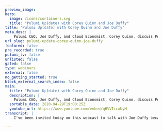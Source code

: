 ```yaml
---
preview_image:
hero:
  image: /icons/containers.svg
  title: "Pulumi Up(date) with Corey Quinn and Joe Duffy"
title: "Pulumi Up(date) with Corey Quinn and Joe Duffy"
meta_desc: |
    Pulumi CEO, Joe Duffy, and Cloud Economist, Corey Quinn, discuss Pulumi's new superpowers.
url_slug: pulumi-update-corey-quinn-joe-duffy
featured: false
pre_recorded: true
pulumi_tv: false
unlisted: false
gated: false
type: webinars
external: false
no_getting_started: true
block_external_search_index: false
main:
  title: "Pulumi Up(date) with Corey Quinn and Joe Duffy"
  description: |
    Pulumi CEO, Joe Duffy, and Cloud Economist, Corey Quinn, discuss Pulumi's new superpowers.  To learn more go to https://pulumi.com/superpowers  The examples are in Python but Pulumi makes it easy to stand up infrastructure in your favorite programming languages including Python, Node.js, Go, and .NET - saving time over legacy tools like CloudFormation and Hashicorp Terraform. Pulumi gives DevOps, SRE, app developers, and Cloud Engineers the easiest way to define, provision, and manage resources on any cloud including AWS, Azure, Google Cloud, and Kubernetes.  Get Started https://www.pulumi.com/start
  sortable_date: 2020-04-29T19:08:25Z
  youtube_url: https://www.youtube.com/embed/qHVVIicxUyM
transcript: |
    I've been invited today on this webcast to talk with Joe Duffy because apparently, literally everyone else said no. And he really had to scrape the bottom of the barrel. Joe, thanks for inviting me here. I am certain you'll regret it by the end of this recording. So who are you? And what does a Pulumi do? Yeah, thanks Corey. I appreciate you doing it. Even if I did have to scrape the bottom of the barrel, I'm sure it's gonna be a lot of fun. Um Yeah. So my name's Joe, um founder of a company called Pulumi uh in an open source project. I think that's probably the most interesting part here. Um And Pulumi is uh infrastructures code uh platform that allows you to provision cloud infrastructure using your favorite languages. So whether that's Python or javascript or C# or go uh much like many other infrastructures code tools, you basically, you know, declare what infrastructure you'd like and then the Pulumi engine goes and makes it happen and we support lots of different clouds, Aws, Azure, GCP Cooper and about three dozen others. So great for infrastructure teams, great for developers too. And interestingly, you're apparently having a bit of a launch of a new version that comes out, which I'm sure is interesting and useful to someone out there. But the reason I'm here is mostly to give you grief about what appears to be a platypus as your mascot. Indeed. In fact, we're taking the platypus to a whole nother level as part of this launch. So it would seem historically, the, the historically, the platypus mascot that you had was an eight bit rendered image which was great and all now that I see the thing in full relief, I understand why there was only an eight bit image of him because he looks sad and depressed and awful. And if we look at his face, we understand that he knows that too. Hm. I have to disagree there. I mean, look at this guy, he's about to take off, you know, after running Pulumi up, he's gonna be soaring through the air happy going to new heights that he's never been to before, but he's not there yet. Look at him. He looks like he's the mascot for social distancing. We're just getting started day one. That's the look of someone in the middle of being broken up with by their own parrots. It's just, it's a strange, sad looking platypus. It's actually funny how we end up with a platypus. Um, we actually had a friend of the, of family basically sketch out a platypus and that's what led to the eight pit. Uh and we kind of didn't really use the much in our original marketing. Uh But then the team, it was like a team mutiny. The team loved the platypus so much. They started creating mugs and posters and it's like literally a 6 ft wide platypus on the wall at the office. And so we decided to run with it and have a little bit of fun for the 20 release. Yeah, I think it's clear looking at the two of the platypuses side by side that only one of them would be the main character in a movie about his own life. But I'll let viewers decide which one is, which sounds, sounds like a plan. Yes. But enough of talking about your boneless platypus that we've got at the moment, let's talk a little bit more about the reason people are actually looking to this rather than watching me trade cheap shots with you about logos. What is Pulumi? Yeah. So Pulumi, you know, really is that open source infrastructures code platform? You know, we started Pulumi um you know, launched the open source about a year and a half ago, uh a little bit longer than that. And, you know, good communities growing has been growing significantly since then. We're seeing a lot of success in teams that really wanna both their infrastructure teams to have sort of a huge step up, but then also kind of help their developers do more cloud infrastructure as part of their application architecture. We're finding increasingly, you know, especially with new servers capabilities, you know, uh redshift and Aurora, a lot of the hosted services really, the closer you can bring that to the application development life cycle, the more the applications can actually use them in a first class way rather than having, you know, LAMBDAS sort of configured with the over there. And then, you know, you write your javascript over here, you can just stay within the confines of, of your favorite language. Um And so the 20 release is really taking that same original vision of Pulumi and taking it, you know, a lot further to tackle some new challenges, especially around things like policies, code, uh testing your infrastructure, you know, adding a lot of new features as part of this release since I started my career as a systems administrator. I'm grumpy and skeptical about anything that vaguely looks new. And so I've started to pay more attention to Pulumi in the past few months because there's been a point that's been reached where? Oh, an infrastructure is code answer? Great. Oh, good. I've never seen one of those before. Tell me another one, but now I'm starting to see that there's a key indicator that is popping up, namely, I'll talk about something I'm working on and some Rando will respond with, have you tried Pulumi? Well, this, this thing like that happen all the time, the key distinction here is that said Brando doesn't work for Pulumi. This is a member of the community advocating for it, which means, OK, this is not something that is just a one company project anymore. There really is a community. So it's time for me to dive in and start taking a deeper look. Yeah, that's great to hear. I mean, honestly, last year was huge, a huge year. I mean, we're still new, right? We started a year and a half ago. But, you know, last year, I actually personally went to about a dozen DEV stage conferences uh just to really connect with infrastructure and operations practitioners and, and talk to folks and honestly, the reception exceeded my expectations, you know, because we started with the programming language, it's obvious that developers would like it, right, because they get to use their existing tool kit and it's not just language, it's their editors, their test frameworks. What I didn't expect is that it would resonate so much with folks in the DEV ops community where actually a lot of folks have had experience with Ruby. Thanks to Chef Puppet, you know, Python with Salt stack and answerable and, and uh Bodo scripting. So actually, and that's why we're all so angry all the time. Right. Right. But like we've kind of almost taken a step backwards in, in a sense because we used to use these languages and, you know, there's some challenges that we ran into but then we kind of reverted all the way back to Yam and, and domain specific languages, which now we're sort of recreating the wheel there. And so actually just using a language and that the, the key is that we're taking languages, but we're actually still declared of infrastructures code at the heart of the system. And that's a really key distinction. So when you say infrastructure is code, that's meant an awful lot of things at different times. When we look historically back at the things you just mentioned, uh Puppet, where I was a corporate trainer, Salt, which I wrote part of Chef answerable, et cetera. They all were aimed more or less at provisioning systems. Once they were spun up, build the box, we care about how then go ahead and build something on top of that and we can provision those things with our tooling. You're talking almost a step beyond that. If I'm not mistaken where it's, you're gonna help provision the instance or the box. In other words, now that we're in a time of cloud, you're integrating with that cloud provider and moving beyond just what's inside of the instance of the container and now out to actually provisioning those resources natively. That's exactly right. Um So, you know, if you want an Eks cluster, you know how, how, how do you ensure that you've configured the, the VPC that the EKS cluster is gonna live in, make sure all the public private subnets are set up correctly. Uh ancillary services, like if you're gonna use route 53 for your DNS, you know, instead of having your own sort of DNS controller inside your EK SS cluster cloud watch, you wanna set up some metrics and dashboards and alerts, maybe you've got some hosted data stores because frankly, it'd be, you know, a glutton for pain if you really want to manage a persistent data store versus just using, you know, within your cluster versus just using R DS. And so the idea that you can really declare all of this infrastructure using a flexible language. So you know, if you, if you want to say, hey, for each availability zone in this region, do something you can do that, you've got the full, you know, power of language um and that, but it, but it's still infrastructures codes. So now you, you set up that blueprint and now you say, OK, I'm gonna set up my test version of this infrastructure, maybe I'm gonna stand up a few production, you know, clusters, maybe I'm gonna put one in Europe and it's gonna be slightly different because it's GDPR or something and you know, requires slightly different infrastructure. And so we really allow you to kind of like define that infrastructure and then stand it up anywhere. You've got to provision it the way that I view the evolution of spinning up cloud resources in AWS. For example, I view there being four stages of maturity. Uh, stage one where you click around on the console. Uh, stage two, where you're using cloud formation because that's what we're told we're supposed to do and it's awful, but we use it anyway. Stage three people evolve beyond that into terraform or one of its competitors in that space. And stage four, the ultimate stage where you descended and that's, we're using the AWS console and lying to people about it. So, on those four stages, where do you tend to see this being the natural point of adoption? Yeah, it tends to be in that shift to realizing you need an automated tool for provisioning, realizing you, you actually do want to, you know, maybe you pointed and clicked and, but you accidentally deleted something or may, maybe you've been doing this for a while and now you have to scale up your infrastructure and you realize, ok, I, I need some rigorous way of manage my infrastructure and usually it's at some level of complexity, uh, as well. Um, like, you know, may maybe you can get by with little scripts, you know, when you're just doing, you know, a few V MS and a, a network. But now, now you throw in lots of hosted services which frankly Aws makes it really easy to do because you've got, you know, I think, I don't know, we're over 200 different services in Aws, but if not, we're certainly close and then there's a lot of fine grained pieces to manage and for that code is really, really great. The other transition is really, we see developers increasingly having to do infrastructure as part of their job. You know, like if you're a startup today starting and you're building your business on Aws or, or Asher or another club, you don't want to say, oh, I've got my infrastructure team over there and my developers over there and oh, you guys interact with ticketing in between or something, you want the team to be able to work together uh at a high velocity and, and that's the other transition where we see this is a great, you know, tool to review. This is not just an AWS specific tool. This works with a variety of excellent leading infrastructure providers and a handful of crappy ones too. Correct. Yes. So definitely we support uh lots of different cloud providers, uh all the major ones. Um as you see here, you know, we got pune support as well in a, in a first class way. So you can really, you know, the funny thing is, you know, standing up an EKS cluster is my example earlier, actually requires doing a lot of A BS stuff, a lot of, you know, Cober netti stuff and the same is kind of true of A KS and GKE. So we support all those and then we support a lot of other infrastructure providers. So if you want to do like data dog in your, you know, ad BS uh set up, you know, today, if you're not using a tool like Pulumi, you kind of have to mash together lots of different tools to get them to work together. Whereas with Pulumi, you can do that all in one program, it manages the dependencies between them. Uh And so it's, you know, one tool chain, one workflow, one approach to doing it rather than n approaches that you're gluing together with bash groups. And this is not when you, one thing you've also said is that this supports multiple programming languages is I've seen a lot of different systems say that is this a story where there's one blessed language that we really imagine everyone's going to be using and then a bunch of also rans or is there legitimate first class citizen support for a wide variety of these? Yeah. So that's actually a major focus for 20 actually was making sure all of the languages are on equal footing. Um You know, we, we launched with a very no Js heavy um approach and that was, you know, really, it took a while for us to be able to tame having multiple languages. You know, we built it basically the core of the system is shared. So it's written and go and so the, the Pulumi engine itself is shared between all these languages. But, you know, we had, we had a fair bit of work to do to get them all at parody and make sure they have all, all, all the examples and documentation and, and the same features across the board. So with 20, we're actually happy to say they're all kind of on equal footing with each other, which is really important because I mentioned, you know, for infrastructure teams, Python is a very popular choice for node teams are. So for developers, you know, node tends to be a pretty popular choice, but each one is idiomatic in its own kind of way. Um One of our customers, you know, uh uses go to embed inside of a larger system because they're already programming and go and they needed infrastructure as code as part of that system. And so go is a natural choice. So each one is a little bit different. I think the other point that I like to make is that you get the whole tool, tooling ecosystem around it. So it's not just the language, it's if you're using linters or test frameworks or package managers to share infrastructure blueprints, you can just use the ones that are native to that language, which is pretty powerful. I do notice that you hit most of the languages that people are actually going to use in the real world. Except one glaring exception, my personal favorite and that is crappy bash. Is that on your road map anywhere that people can now integrate Pulumi into terrible shell scripts or is that generally not considered a best practice? You know, we've, we've looked into this. Um It's, it's nothing else I won't say never. Um But it's definitely possible. Uh We actually have had interest in Power show which is more of a object oriented scripting language. So it's a little bit more of a natural fit. Um But, but we'll see we object oriented shell scripting at some point, you get the distinct impression someone has lost the plot somewhere. I uh I used to work at Microsoft, so I'm gonna have to say no comment on that one. Understood. I will keep my nasty comments on that to myself, but I tend to be a visual person. Can you show me what this looks like here in the real world? Absolutely. So why don't I jump into some code? I'll, I'll actually show you an example that I just referenced, you know, actually setting up a virtual private cloud in Amazon and setting up public private subnets. I think it'll be fun and we'll do it in Python. Excellent. And I will exercise a skill that I need to get better at which is shutting up. All right, let's dive in and see some infrastructures code in action. Uh Today we're gonna be using Python. I've already set up a empty project using the Pulumi new command. I'm currently in the main dot pi file, which is where we're going to define all the resources, although we could set up any Python project structure, but today, we'll be keeping it simple. I've already imported the Pulumi name space here, which defines the core plume object model. But today, we'll be doing an AWS VPC. So we'll start by importing the EC2 module from the Plume AWS package. We can see that all of the different services in Amazon are available here and now to define our resources, we'll just simply start declaring objects in standard Python syntax. So we'll declare our VPC here. We give the VPC a name and then we'll start defining some of its properties. So we'll start with the second block, give it a standard range. We will enable DNS support as well as DNS hostings. And this is a pretty basic, simple VPC, but we'll keep it simple notice that I was getting statement completion. I'm getting interactive documentation uh including often links to the A O stocks themselves. If I miss type something, uh I'm gonna get an error and it's gonna tell me, you know, hey, uh this was not the, not a recognized keyword. Um And we'll offer, you know, suggestions for how to fix this. Um But we've got the basic VPC here defined. Uh And what I'll do next is export the resulting ID from the VPC. Um exporting. It just makes it easy to access, you can consume this from other projects, you can um easily script against it. It will show you show you the output in the console. Um But next, what we'll do is we'll, we've already got a stack set up here. Now, a stack is just an instance of my project right now. I just have a DEV stack. I can easily create, you know, many different stacks. Each stack has its own configuration. So for this one, I'm gonna set the A S region to us west too. Uh And that will basically control where the stack gets deployed to. And then next, I just run the for me up command. So pulling me up is going to evaluate my project. Um figure out the resources that would be created. Uh So in this case, it's just saying, hey, I'm going to create an Amazon B PC, all Pulumi stacks get the synthetic uh stack object as well. And note that it's asking us if we want to do this update, we can run this is called a preview. We can run this independently of an update if we want to serialize the output to a plan file. For example, um You can also select details, notice it wasn't showing us the properties. But if we want to see the full details of this object, we can, we can say details and indeed, we'll see a lot of the properties that we have set in our project show up here. Um But for now, we're gonna say yes, go ahead and do the update and it happened very quickly. So we've got, you know, uh an update here. Um notice that we'll see that the updates are printing uh URL at the end. That's because we're using the Pulumi for state management. So if I click that link, it brings me to a page that shows me all of the details of my, my um deployments. I can see the resource here with a link to the AWS console. Um I can see the full, you know, history, there's only been one update. Uh And then I've got organizations. So if I want to look at, you know, the full set of projects that I've got, um I can go, you know, take a look at that. Um I can elect to use offline state storage if I prefer, but this is often the easiest way to go. Uh Unfortunately, I've forgotten to tag my VPC. So let's go and see what it looks like to modify a resource. Turns out I can just go edit my project and pretend I have the tags in the first place and I'll save my file and then we go down and simply run Pulumi up again and it will rerun the pro the project and notice that it's telling us the tags have changed and so it's going to update the VPC in place. Um Notice it did a diff between the current state and the new desired state. I can click details to again, see, you know, the details. This project called PLU 2020. You get the stack name DEV. So this is nice. It's automatically, you know, using the correct tags. I can say yes. Very quickly. It will go ahead and patch the VPC by adding the tags. So that's great. Um We've got a VPC up and running uh with tags. I'd love that. You did your demo that way because it is the closest thing I've seen to reality on a demo stage in years specifically. Oh, I built this thing, but I forgot to tag it spoiler. No one remembers to tag things the first time. So a thanks for building tagging support in and B thanks for not having the approach of, oh, you forgot to tag, tear it all down and start again, which was frustrating in almost every other system I've ever worked with. Yeah, I'll, I'll say, you know, tagging is, is super important and, and it is so easy to forget to tag your resources and, and so we wanted to make that easy and it's such a basic scenario, but it's so important. Um And so I picked that because we actually see that sort of thing in reality all the time. So this is terrific from a story of being able to build and provision infrastructure. But is that where it more or less stops? Is there something beyond that? Because the problem is, is that this almost ties into a snarky thing? I saw on Twitter the other day where since versioning is so terrible, we're gonna get rid of it entirely. You've got one shot to get something out. You'd better get it right. And, oh my God, is that compelling on one hand on the other? Here in reality, it never works that way. Yes. So that's really the theme of the 20 release is going beyond that basic provisioning scenario that we focus on nailing for Pulumi 10 which we shipped in September last year. Uh And really going beyond that to solve for some of the adjacent challenges that we're seeing with end users and customers that we're working with. And so we're calling those superpowers, which that's not just, you know, cheesy marketing speak that actually came from the community. We're seeing the community really saying, hey Pulumi gives me superpowers allows me to do things that I couldn't do before. And so we figured, you know, have a little fun with it and, and run with that theme. And so we kind of boil those down into these five areas where I'll walk through them just very quickly, you know, architecture. We're seeing actually a lot of folks that go beyond just the basic building blocks. I think the great thing about the cloud is you got all these building blocks you can assemble. I think the daunting thing is there are so many ways you can assemble them and so many ways to get it wrong. So really allowing people to use the facilities of languages like abstraction and packages to reuse and share best practices. That's that's key. So architecture is one area uh provisioning kind of already covered that. That's our bread and butter. You know, we've done that from day one, we've done, we've done a lot of work to improve the foundation there. Uh a lot of performance work, getting all the languages on the same level with one another, adding more providers. We now, you know, to the previous slide, you know, we've got over three dozen providers now. Um, testing has actually been a lot more popular than I expected. I'll be honest. Um I think we gave people a language who's testing these days. That sounds like something people talk about. But don't actually do. You're telling me you're seeing people do it for real? Yes, actually, uh kind of surprisingly because I, that's been my experience too. But I think you give people a programming language, you give them their favorite editor and they kind of assume, oh, this means I can test things. And so that is a safe assumption you can. And we've done a lot of work to help people with mocking their infrastructure during testing and more advanced things like ephemeral environment testing and even like fuzz testing. You know, what, what happens if a whole availability zone goes out? What does my application do or what if a whole node pool in my COTIS cluster dies, you know, does everything respond correctly. So we're seeing some really cool things there that end users are, are doing. Uh next area is policies code which will show in, in just a minute. I think that's, that's really exciting feature. We've done a lot of work there with some pretty major, you know, um customers there to make sure that governance of your infrastructure is part of how you're actually deploying and managing your infrastructure. And that can be all the way from security policies to compliance to cost management. Uh We've got some cool demos where, you know, you can dynamically query the EC2 pricing list and use that to enforce some sort of cost policies. Uh So that's been a big focus to implement something that interacts with that. Terrible api Yes, but the nice thing is you can do it once stick it in a package because it's a program language and then share it. And so we're, this is all open source by the way. So we're really hoping that there's a community that, that kind of bootstraps around sharing and reusing policies, which is pretty exciting. Um And the final area that I'll note here is delivery where, you know, we're seeing a lot of folks doing continuous delivery. You know, we have a great cli you can run it on your desktop, but really where a lot of folks want to end up in production is where they're doing continuous delivery, both of applications and infrastructure. It turns out these things kind of blend together, like especially if you're adopting containers, you're almost certainly building and publishing to a private ECR registry is part of your deployment pipeline and that requires managing infrastructure and then you need to go bump the ECs task references to the latest version. So we, we've done a lot of work to help and we've integrated with over a dozen different C I CD uh systems uh to help do that. Yeah, the only thing I would want to see added to this list would be one more step, which is once I've deployed a new technology, I'd like Pulumi to automatically add it to my resume because that's the reason I make technology selection. Let's not kid ourselves, we can do that. In fact, I don't know, we might actually have a linkedin uh provider at this stage. So we, well, that would be more than I thought linkedin's horrifying API would support. It seems like Microsoft bought it. They were super excited to sit on it for 15 years and do absolutely nothing with it, but I digress in a different direction there. OK. You talk about these things being superpowers and I'm gonna treat that with the same level of suspension of disbelief that I did in middle school. When a fellow sixth grader would tell me that he had superpowers. Extraordinary claims, require extraordinary proof. Can you demo one of them. Of course, I'd be happy to and, or is this one of those you can fly but don't feel like it right now moments. Oh, no, no, we, we can fly. We're gonna, we're gonna fly and in fact, this will tie into the last demo. So let's jump in. We're gonna see how to use policies code to make sure we don't make those same tagging mistakes over and over again. Wonderful. Ok. Now, let's go beyond the basics. That was a pretty simple VPC example. Uh It was nice that we could really understand what was going on, but a real B PC has a lot of different component parts to it. And so I've got this project here already that basically takes the same VPC, we just to find and augments it with some additional services. So DH CP options, an internet gateway, a route table um for public subnets, um a route and then we're actually gonna basically do something that is pretty nice to be able to do this in code. We're actually gonna loop over all the availability zones and then for each one, we're gonna create a public subnet and optionally private subnets. Uh if it's been configured to do so uh with a NAT gateway and, you know, pro protected knack subnets and all these things that go into creating a proper uh VPC. Uh And then if we go all the way down to the bottom, we're gonna to see, not only are we exporting the VPC ID, but we're exporting, you know, the Cider block, uh E IP S and all the various I DS. So this is a pretty powerful capability. Notice though it's only 200 lines of code. Uh This is actually converted from a cloud formation template that was literally 5000 lines of YAML. Uh So that's quite a big reduction just having four loops is, is pretty powerful. But, oh man, I forgot to tag these ones too. Uh Do I really have to go run into this every single time? Forget to tag it, have to go manually update them. So we're gonna see where policies code can come in in place and, and really help us to ensure we don't make these mistakes um going forward. But then also, uh we'll see how to fix this in a very easy way to keep things interesting. We're actually gonna take a look at a policy written in typescript. It turns out you can write policy packs in any language and apply them to projects in different languages. It, it kind of doesn't matter. Um And so policy pack is basically just in this case, you know, an object that we define with an array of policies. And this one's gonna be simple. We're just gonna have one check, it says check that required tags are present. Uh It turns out this is configurable. So we're gonna allow the person applying this policy to define what specific tags need to be defined. This allows you to take one policy pack and apply it many times with different configuration settings and then the meat of the check uh here is in uh validate resource. So what validate resource does is it gets basically, uh, reads in the required tags from the configuration checks to see if the type of the argument is a tag resource. Uh If it is, it's gonna check to say, hey, you know, are there tags defined? Uh And if yes, um, you know, uh, go through and make sure all the tags that are required exist and if they don't, we're gonna report a violation. So pretty basic, pretty simple project. But let's go back. All right. Now that we've defined the policies, we need to apply them, applying a policy, make sure that it gets run when I do my update. One way of applying it is to use the policy pack flag that will allow me to run the policy pack entirely locally, point it out any policy on, on my file system. This is a great way to test policy packs. You can use it to run policy packs, but it's easy to forget to pass that flag and we want to make sure that we don't forget to run the policy. So we're actually going to publish this policy and publishing the policy makes it available in our organization or in our account. And now it can enable that policy and pa can be versions, but we'll be using the, the latest and we'll point it out the config file that specifies the tags that we, that we want. Now, if we go back and we try to run an update on our project, the pack will be applied automatically. And what we'll see is that it will fail. It says, you know, these various resources are missing tags and wow, there's, there's a lot of them. So that's great that we're now making sure we don't forget tags, but it's not so great that we have to go and manually fix up every single one of these instances. So let's see what we can do about that, go back and fix up our project. It turns out, you know, we could go manually, you know, apply tags very much like we did here. Um But that would be tedious. It would take a long time. There are a lot of resources to track down. I might miss one. I might, you know, get it wrong. Uh Instead Pulumi supports this notion of a transformation and I've got a little code snippet here that I've already copied. So let's uh paste that in. And what we're gonna do is first we're going to use this library um that uh helps us identify tackle resources and then we're going to register a stack transformation and this is a global transformation. You can do it on a per resource basis. But this is going to allow us to inject tags into every resource that gets allocated. So we define a function to that ensures tags are present. If the type of the resource that it's seeing is tag, it's gonna initialize if the tags are empty. And then it's gonna set the two required properties, you know, for the project and the stack. And you can do this consistently across all resources in this, in this stack. In fact, now that we have this, we can go back and actually delete this and the VPC will still get tagged appropriately. So now let's go and run Pulumi up. You should see this time that there are no errors. So it's gonna show us the, the preview, it's gonna show us all these resources that it's gonna create. Uh And we'll go ahead and say yes, and we are creating all the resources. Uh It's updating the VPC in place and adding all these to it. And that's that uh we know that our resources are properly tagged. We know that we're not going to forget to tag them in the future and we didn't have to go manually add error prone tags everywhere else. If we want to add a new one, like a cost center, now we've got one central place to do that uh in the future. All right, everything's up and running. So hopefully, you've seen today, you know how you can define your infrastructure using real code. How the expressiveness of code helps us to cut down on boiler plate from basic four loops to advanced things like stack transformations and combined with policies code, we can make sure that we're always doing the right thing. I like the approach where you wind up now, not only being able to go back and add tags retroactively, but stopping things from being deployed without those tags that's critical because people will update things like that in a stack when they're, when they're blocked from doing so early on in the process like you folks are doing, but no one is gonna remember to do these things and an ongoing basis where they have to go back and tag every resource. It just doesn't happen regardless of how well intentioned people are. And Amazon of course, makes this worse. Now with the fact that you have tag based access control. So everyone tag everything is now a security risk for some models as well. Being able to tie this into something that is actual policy rather than just a quick stub really seems like it's the right direction. Yeah, absolutely. And honestly, it's, it's not easy to tag everything. You know, you've got to manually copy and paste that, that YAML all over the place or, you know, so having that capability to automatically inject the tags is just super powerful. So you can do the right thing without all the toil and without feeling like you're doing the wrong thing because even though people do do the wrong thing, it's not that they intended to, they just forget or, you know, most of the time and looking at what you're supporting is from throughout the entire life cycle of code. If, if I'm using platforms or languages or tooling that is not supported. I'm not saying that you're going to encompass everything, but I feel like I'd have to go significantly out of my way in order to avoid building something that is not, that is not subject to Pulumi coverage. Is that a fair assessment? Yeah, we're trying to, you know, listen to the community and cover as many of these tools as, as, as makes sense and some of the, you know, integrations with C I CD uh companies like we've got customers using each one of these and we're happy to bring up new providers, you know, as needed, but we have really good coverage already. Um And we'll continue expanding, uh you know, we're partners with all these folks and so we get support and love from them as well. And so it's been, it's been great, you know, we've really taken this approach of trying to integrate with the eco ecosystem rather than, you know, we, we don't, we're not trying to be ac I CD vendor, we're trying to really integrate with existing folks and, and maybe take over the D part of it. Uh A little bit but you know, really integrate where people already are. Yeah, but my source forward hosted pearl application that is deployed with Hudson to Oracle Cloud might still have a little bit of challenge than being supported in Pulumi. But again, I feel like I have to reach to get to all four of those at the same time. Yes, in its senses, are you using pearl six or? Oh, please, no one's using Pearl Sex. So I like where you're going with this and I like the direction you're taking things in now. Congratulations. You're taking the, the wrapping paper off of now. Terrific. Great. And because as a customer, I'm never satisfied with anything. What's on the road map? What's next? Where is Pulumi going to be headed? So that when we have this conversation again, we can talk about all the things that it does then that it doesn't today, you know, we're really laying the foundation is the way that I look at it and we've laid a really solid foundation and there's a lot of places to go from here. You know, one that we hear all the time is really, hey, those reusable patterns that I have to discover and learn over and over and over again, you know, setting up a VPC and Amazon. Why do I have to manually set up pri public, private subnets and knack protect something like that? Feels like it should be something that's just really easy. You know, I should be able to say, hey, give me that component over there, stand it up, same thing with Eks. And it turns out we have some of these components, but there's so many more um the cloud, especially that we're supporting multiple clouds is super fractal. So really helping people be successful with the cloud, I think is kind of the next major uh step four. And also there's a lot of automation scenarios like we've had people ask, hey, can I just embed Pulumi inside my existing program? Like I actually want to just build an application and our GO SDK supports this. I mentioned this kind of earlier and really looking at doing this in a first class way enables these really sophisticated automation scenarios. Like we've seen people actually dynamically doing spot price bidding and dynamically migrating workloads based on, you know, available compute and in an application aware way. So the actual applications running on these things is aware of what's going on around it in infrastructure sense. Exactly. And so this one in particular is sort of like um it's a, it's a data pipeline written in Python that is just constantly up and down based on the the amount of load on the system. And as it does that it's trying to optimize pricing so that its placement is as optimal as possible. Um That's just one example, it's sort of like self managing infrastructure that's enabled by this, this sort of a platform and so I'm excited about a lot of those uh scenarios as well, but really, you know, just want to make people more successful in the cloud and again that it's easier said than done. Um But I think we've got a pretty solid foundation to start from. So if I want to get started, how do I do that? When, what does that process look like? Yeah. So Pulumi is open source. Um So you get started by going Pulumi dot com. Um Pulumi dot com slash start if you want to go specifically to the page to get started on. Um And that'll walk you through downloading the tool. Uh It's, it's really easy you download it and brew or chocolate if you're on windows or curling and end point on Linux, uh um install the SDK. That's, that's all open source. The SDK is all open source. Um We offer a free back end so that when you're doing deployments, you don't have to think about state. We really wanted it to operate more like, you know, a managed Aws service or, you know, than, than sort of. Yes. Right. Um I guess one question I have about getting started is I've heard a lot of stories around different tuning where you go ahead and get started and it's super easy and all the demos are pure Greenfield, but I would argue that virtually no one is building anything today in a pure Greenfield way because the first time we try something with an Aws account, we click around on the console, every environment is going to have stuff already preexisting. No one builds infrastructure as code until way after they really should have been using infrastructure as code. How, what is the adoption story for existing applications who want to start embracing what Pulumi could do? Yeah, that's a fantastic question. In fact, as part of 20 we've actually done a lot of work to, to address that question. In fact, on our docs website, we have a section called Adopting Pulumi, that kind of walks you through what to do, whether you pointed and clicked or maybe you started with a different I AC tool or you know, so, so really, we have three solutions one, you can coexist. So if you don't want to move everything today, you can coexist with existing infrastructure. The second is you can import so you can actually import existing infrastructure that like slurps up the metadata that you already have. So if you point it and click, you just say, hey, take that EC2 VM and you know, pull it into my program. Uh And the third is conversion tooling. So we actually have tools that will convert existing I AC uh you know, like HCL, for example, to Pulumi as a target. Uh So that not only retains the infrastructure, so it doesn't perturb the existing infrastructure, but it also keeps your source structure in place. Which that second step, if you just point us in an account, we don't know what the original program structure was. So that third option if you want to maintain your existing source layout is a, is a good option for you. But we know very few people are coming Greenfield. And so we've done a lot of work to help people migrate real real projects at scale, right? Legacy code is anything that's working? Yes. And if it's working, it's great. I mean, no, no judgment here. Excellent. So if people want to figure out more about what you're doing, join the community be a part of the conversation, where can they go? Yeah. So, you know, we're all in github. So ultimately, you know, if you, if you want to interact on sort of like pull request, welcome, you know, we're always, you know, open with the community, we do open planning. We, we definitely share with the community. Um a lot, we have a community slack and it's got several 1000 people actually, believe it or not there. We got channels for Aws GCP, Azure Cooper nineties. We've got the whole team hangs out there. So that's the best place to go. You go to slack dot Pulumi dot com, uh You go to slack dot Pulumi dot com. Um You can sign up everybody's welcome and talk to the team, talk to the community and definitely eager to help out there and then you can follow us on Twitter. Uh, we're very active on Twitter as well. Yes, in a more constructive way than I tend to be active on Twitter. Well, thank you, Joe. I appreciate you taking the time to explain this stuff to me. It's always challenging to figure out what the, what the best way to get started with something new is, especially since once you learn something new the first time, why would anyone ever go back and learn a second way of doing something? Because once you know something you're set, you can stop learning that thing. Yes. Well, no, I, I really appreciated the time today and um definitely check it out. Let us know what to think. I think uh 20 is a super exciting release. I think, you know, even if you, you've checked it out before you should check it out again. Uh We've, we've come a long way and definitely welcome anybody new to the community. Right? Thanks again. Thanks Corey. Thanks for joining us to learn more. Go to Pulumi dot com slash start.

---
```

